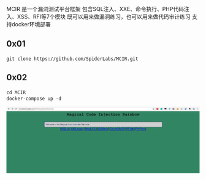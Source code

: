 MCIR 是一个漏洞测试平台框架
包含SQL注入、XXE、命令执行、PHP代码注入、XSS、RFI等7个模块
既可以用来做漏洞练习，也可以用来做代码审计练习
支持docker环境部署

## 0x01
```
git clone https://github.com/SpiderLabs/MCIR.git
```

## 0x02
```
cd MCIR
docker-compose up -d
```

![](1.png)
